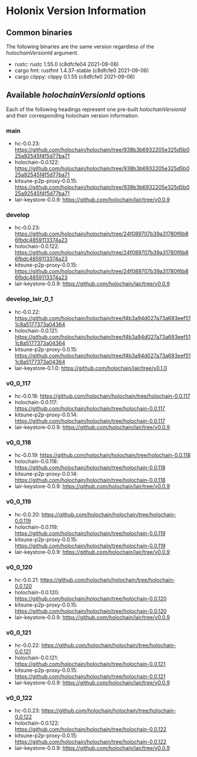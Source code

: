 # Holonix Version Information

## Common binaries
The following binaries are the same version regardless of the _holochainVersionId_ argument.

- rustc: rustc 1.55.0 (c8dfcfe04 2021-09-06)
- cargo fmt: rustfmt 1.4.37-stable (c8dfcfe0 2021-09-06)
- cargo clippy: clippy 0.1.55 (c8dfcfe0 2021-09-06)

## Available _holochainVersionId_ options
Each of the following headings represent one pre-built _holochainVersionId_ and their corresponding holochain version information.

### main
- hc-0.0.23: https://github.com/holochain/holochain/tree/938b3b6932205e325d5b025a92545f4f5d77ba71
- holochain-0.0.122: https://github.com/holochain/holochain/tree/938b3b6932205e325d5b025a92545f4f5d77ba71
- kitsune-p2p-proxy-0.0.15: https://github.com/holochain/holochain/tree/938b3b6932205e325d5b025a92545f4f5d77ba71
- lair-keystore-0.0.9: https://github.com/holochain/lair/tree/v0.0.9

### develop
- hc-0.0.23: https://github.com/holochain/holochain/tree/24f089707b39a31780f6b86fbdc4859113374a23
- holochain-0.0.122: https://github.com/holochain/holochain/tree/24f089707b39a31780f6b86fbdc4859113374a23
- kitsune-p2p-proxy-0.0.15: https://github.com/holochain/holochain/tree/24f089707b39a31780f6b86fbdc4859113374a23
- lair-keystore-0.0.9: https://github.com/holochain/lair/tree/v0.0.9

### develop_lair_0_1
- hc-0.0.22: https://github.com/holochain/holochain/tree/f4b3a94d027a73a693eef511c8a5177373a04364
- holochain-0.0.121: https://github.com/holochain/holochain/tree/f4b3a94d027a73a693eef511c8a5177373a04364
- kitsune-p2p-proxy-0.0.15: https://github.com/holochain/holochain/tree/f4b3a94d027a73a693eef511c8a5177373a04364
- lair-keystore-0.1.0: https://github.com/holochain/lair/tree/v0.1.0

### v0_0_117
- hc-0.0.18: https://github.com/holochain/holochain/tree/holochain-0.0.117
- holochain-0.0.117: https://github.com/holochain/holochain/tree/holochain-0.0.117
- kitsune-p2p-proxy-0.0.14: https://github.com/holochain/holochain/tree/holochain-0.0.117
- lair-keystore-0.0.9: https://github.com/holochain/lair/tree/v0.0.9

### v0_0_118
- hc-0.0.19: https://github.com/holochain/holochain/tree/holochain-0.0.118
- holochain-0.0.118: https://github.com/holochain/holochain/tree/holochain-0.0.118
- kitsune-p2p-proxy-0.0.14: https://github.com/holochain/holochain/tree/holochain-0.0.118
- lair-keystore-0.0.9: https://github.com/holochain/lair/tree/v0.0.9

### v0_0_119
- hc-0.0.20: https://github.com/holochain/holochain/tree/holochain-0.0.119
- holochain-0.0.119: https://github.com/holochain/holochain/tree/holochain-0.0.119
- kitsune-p2p-proxy-0.0.15: https://github.com/holochain/holochain/tree/holochain-0.0.119
- lair-keystore-0.0.9: https://github.com/holochain/lair/tree/v0.0.9

### v0_0_120
- hc-0.0.21: https://github.com/holochain/holochain/tree/holochain-0.0.120
- holochain-0.0.120: https://github.com/holochain/holochain/tree/holochain-0.0.120
- kitsune-p2p-proxy-0.0.15: https://github.com/holochain/holochain/tree/holochain-0.0.120
- lair-keystore-0.0.9: https://github.com/holochain/lair/tree/v0.0.9

### v0_0_121
- hc-0.0.22: https://github.com/holochain/holochain/tree/holochain-0.0.121
- holochain-0.0.121: https://github.com/holochain/holochain/tree/holochain-0.0.121
- kitsune-p2p-proxy-0.0.15: https://github.com/holochain/holochain/tree/holochain-0.0.121
- lair-keystore-0.0.9: https://github.com/holochain/lair/tree/v0.0.9

### v0_0_122
- hc-0.0.23: https://github.com/holochain/holochain/tree/holochain-0.0.122
- holochain-0.0.122: https://github.com/holochain/holochain/tree/holochain-0.0.122
- kitsune-p2p-proxy-0.0.15: https://github.com/holochain/holochain/tree/holochain-0.0.122
- lair-keystore-0.0.9: https://github.com/holochain/lair/tree/v0.0.9
